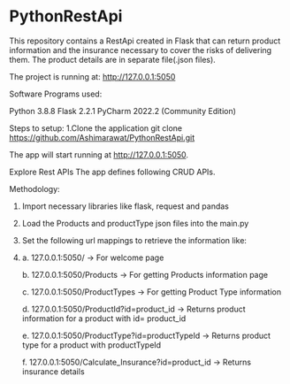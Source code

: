 # PythonRestApi

This repository contains a RestApi created in Flask that can return product information and the insurance necessary to cover the risks of delivering them. The product details are in separate file(.json files).

The project is running at: http://127.0.0.1:5050

Software Programs used:

Python 3.8.8
Flask 2.2.1
PyCharm 2022.2 (Community Edition)

Steps to setup: 1.Clone the application git clone https://github.com/Ashimarawat/PythonRestApi.git

The app will start running at  http://127.0.0.1:5050.

Explore Rest APIs The app defines following CRUD APIs. 

Methodology:
1. Import necessary libraries like flask, request and pandas
2. Load the Products and productType json files into the main.py
4. Set the following url mappings to retrieve the information like:
5. 
    a. 127.0.0.1:5050/ -> For welcome page
    
    b. 127.0.0.1:5050/Products -> For getting Products information page
    
    c. 127.0.0.1:5050/ProductTypes -> For getting Product Type information
    
    d. 127.0.0.1:5050/ProductId?id=product_id -> Returns product information for a product with id= product_id
    
    e. 127.0.0.1:5050/ProductType?id=productTypeId -> Returns product type for a product with productTypeId
    
    f. 127.0.0.1:5050/Calculate_Insurance?id=product_id -> Returns insurance details
    
    
    
